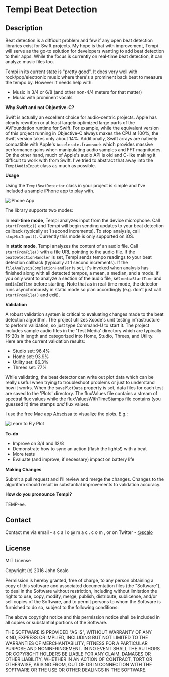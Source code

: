 # Tempi Beat Detection

## Description

Beat detection is a difficult problem and few if any open beat detection libraries exist for Swift projects. My hope is that with improvement, Tempi will serve as the go-to solution for developers wanting to add beat detection to their apps. While the focus is currently on real-time beat detection, it can analyze music files too.

Tempi in its current state is "pretty good". It does very well with rock/pop/electronic music where there's a prominent back beat to measure the tempo by. However it needs help with:

- Music in 3/4 or 6/8 (and other non-4/4 meters for that matter)
- Music with prominent vocals

<b>Why Swift and not Objective-C?</b>


Swift is actually an excellent choice for audio-centric projects. Apple has clearly rewritten or at least largely optimized large parts of the AVFoundation runtime for Swift. For example, while the equivalent version of this project running in Objective-C always maxes the CPU at 100%, the Swift version takes only about 14%. Additionally, Swift arrays are natively compatible with Apple's ```Accelerate.framework``` which provides massive performance gains when manipulating audio samples and FFT magnitudes. On the other hand, much of Apple's audio API is old and C-like making it difficult to work with from Swift. I've tried to abstract that away into the ```TempiAudioInput``` class as much as possible.

<b>Usage</b>


Using the ```TempiBeatDetector``` class in your project is simple and I've included a sample iPhone app to play with.

![iPhone App](https://github.com/jscalo/TempiBeatDetection/blob/master/images/iphone-app.png "iPhone App")

The library supports two modes:

In <b>real-time mode</b>, Tempi analyzes input from the device microphone. Call ```startFromMic()``` and Tempi will begin sending updates to your beat detection callback (typically at 1 second increments). To stop analysis, call ```stopMicInput()```. Currently this mode is only supported on iOS.

In <b>static mode</b>, Tempi analyzes the content of an audio file. Call ```startFromFile()``` with a file URL pointing to the audio file. If the ```beatDetectionHandler``` is set, Tempi sends tempo readings to your beat detection callback (typically at 1 second increments). If the ```fileAnalysisCompletionHandler``` is set, it's invoked when analysis has finished along with all detected tempos, a mean, a median, and a mode. If you only want to analyze a section of the audio file, set ```mediaStartTime``` and ```mediaEndTime``` before starting. Note that as in real-time mode, the detector runs asynchronously in static mode so plan accordingly (e.g. don't just call ```startFromFile()``` and exit).

<b>Validation</b>

A robust validation system is critical to evaluating changes made to the beat detection algorithm. The project utilizes Xcode's unit testing infrastructure to perform validation, so just type Command-U to start it. The project includes sample audio files in the 'Test Media' directory which are typically 15-20s in length and categorized into Home, Studio, Threes, and Utility. Here are the current validation results:

- Studio set: 96.4%
- Home set: 93.9%
- Utility set: 86.3%
- Threes set: 77%

While validating, the beat detector can write out plot data which can be really useful when trying to troubleshoot problems or just to understand how it works. When the ```savePlotData``` property is set, data files for each test are saved to the 'Plots' directory. The fluxValues file contains a stream of spectral flux values while the fluxValuesWithTimeStamps file contains (you guessed it) time stamps _and_ flux values.

I use the free Mac app [Abscissa](http://rbruehl.macbay.de) to visualize the plots. E.g.:

![Learn to Fly Plot](https://github.com/jscalo/TempiBeatDetection/blob/master/images/learn-to-fly-plot.png "Learn to Fly Plot")


<b>To-do</b>

- Improve on 3/4 and 12/8
- Demonstrate how to sync an action (flash the lights!) with a beat
- More tests
- Evaluate (and improve, if necessary) impact on battery life

<b>Making Changes</b>

Submit a pull request and I'll review and merge the changes. Changes to the algorithm should result in substantial improvements to validation accuracy.

<b>How do you pronounce Tempi?</b>

TEMP-ee.

## Contact

Contact me via email - s c a l o @ m a c . c o m , or on Twitter - [@scalo](https://twitter.com/intent/user?screen_name=scalo)
## License

MIT License

Copyright (c) 2016 John Scalo

Permission is hereby granted, free of charge, to any person obtaining a copy
of this software and associated documentation files (the "Software"), to deal
in the Software without restriction, including without limitation the rights
to use, copy, modify, merge, publish, distribute, sublicense, and/or sell
copies of the Software, and to permit persons to whom the Software is
furnished to do so, subject to the following conditions:

The above copyright notice and this permission notice shall be included in all
copies or substantial portions of the Software.

THE SOFTWARE IS PROVIDED "AS IS", WITHOUT WARRANTY OF ANY KIND, EXPRESS OR
IMPLIED, INCLUDING BUT NOT LIMITED TO THE WARRANTIES OF MERCHANTABILITY,
FITNESS FOR A PARTICULAR PURPOSE AND NONINFRINGEMENT. IN NO EVENT SHALL THE
AUTHORS OR COPYRIGHT HOLDERS BE LIABLE FOR ANY CLAIM, DAMAGES OR OTHER
LIABILITY, WHETHER IN AN ACTION OF CONTRACT, TORT OR OTHERWISE, ARISING FROM,
OUT OF OR IN CONNECTION WITH THE SOFTWARE OR THE USE OR OTHER DEALINGS IN THE
SOFTWARE.
